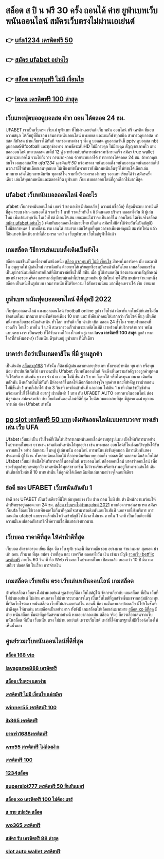 # สล็อต ส ปิ น ฟรี 30 ครั้ง ถอนได้ ค่าย ยูฟ่าเบทเว็บพนันออนไลน์  สมัครเว็บตรงไม่ผ่านเอเย่นต์  

## 👉 [ufa1234 เครดิตฟรี 50](https://www.ufaeat.com/regis-ufabet-master-free/)
## 👉 [สมัคร ufabet อย่างไร](https://www.ufaeat.com/)
## 👉 [สล็อต แจกทุนฟรี ไม่มี เงื่อนไข](https://www.ufaeat.com/ทางเข้ายูฟ่าเบท-ufabet/)
## 👉 [lava เครดิตฟรี 100 ล่าสุด](https://www.ufaeat.com/ufabet-master-login/)

##  เว็บแทงฟุตบอลดูบอลสด ฝาก ถอน ได้ตลอด 24 ชม.

UFABET เราเป็นเว็บตรง เว็บแม่ ยูฟ่าเบท ที่ไม่ผ่านเอเย่นต์ เว็บ พนัน ออนไลน์ ฟรี เครดิต ที่มอบความสนุก ให้กับผู้ที่ชื่นชอบ เล่นการพนันออนไลน์ แทงบอล และเกมกีฬาทุกชนิด สามารถดูบอลสด บาสสด กีฬาสด ผ่านเว็บเราได้ทันที จากช่องทางต่าง ๆ ทั้ง   ดู บอลสด ดูบอลสดวันนี้ pptv ดูบอลสด nbt ดูบอลสด99football และทุกช่องทาง ภาพชัดระดับHD ไม่มีกระตุก ไม่มีสะดุด สัญญาณภาพไว แทงบอลออนไลน์ แทงบอลสด สเต็ป 12 คู่  มาพร้อมกับบริการสมัครสมาชิกรวดเร็ว สมัคร true wallet เด้วยระบบออโต้ รวมไปถึงการ การฝาก-ถอน ด้วยระบบออโต้  ทำรายการได้ตลอด 24 ชม. ถ้าหากคุณสนใจ ผลบอลสด7m *ufa1234 เครดิตฟรี 50* พร้อมราคา พนันบอลเต็ง พนันบอลชุด พนันบอลสเต็ป พวกเรามีให้ท่านเลือกเล่นทุกแบบ ไม่เพียงเท่านั้นพวกเรายังมีเกมพนันอื่นๆที่ให้ท่านได้เลือกเล่นมากมาย  เล่นได้ทุกการเดิมพัน ทุกคาสิโน รวมทั้งยังสามารถ ฝากทรู วอลเลท เรียกได้ว่า สมัครครั้งเดียว เล่นได้ทุกเกมพนันและตลอดชีวิต ยูฟ่าเบท เว็บแทงบอลออนไลน์ที่ถูกเลือกใช้มากที่สุด

##  ufabet  เว็บพนันบอลออนไลน์  คืออะไร 

 ufabet  เว็บการพนันออนไลน์ เบอร์ 1 ของเอเชีย มีปลอดภัย | ความน่าเชื่อถือ} ที่สุดมีระบบ การเงินดีที่สุด ระบบ ฝาก-ถอนออโต้ รวดเร็ว 1 นาที รวดเร็วทันใจ มี มีคนคอย บริหาร ตลอดทั้งวัน  มี ผู้เล่นใหม่ เพิ่มเข้ามาทุกวัน ในเว็บไซต์ มีเกมให้เล่น เยอะแยะไม่ว่าจะเป็นคาสิโน ออนไลน์ ได้เงินจริงสล็อต  [สมัคร ufabet อย่างไร](https://www.ufaeat.com/ทางเข้ายูฟ่าเบท-ufabet/) } เดิมพันบอลออนไลน์มวยไทย เป็นต้น  สมัครไม่มีค่าใช้จ่ายวันนี้เปิดบัญชี} ไม่มีข้อกำหนด  1 บาทก็สามารถ เล่นได้ สามารถ เล่นได้ทุกที่ทุกเวลาขอเพียงแค่คุณมี สมาร์ทโฟน แล้วก็อินเทอร์เน็ตเพียงเท่านี้ก็สามารถ หาเงิน เว็บยูฟ่าเบท เว็บไซต์ยูฟ่าได้แล้ว


##  เกมสล็อต วิธีการเล่นแบบดั้งเดิมเป็นยังไง

สล็อต แมชชีนเป็นเครื่องพนันชนิดหนึ่ง [สล็อต แจกทุนฟรี ไม่มี เงื่อนไข](https://www.ufaeat.com/ufabet-master-login/) มักพบในอาร์เคด ผับ และคาสิโน อนุญาตให้ ผู้เล่นใหม่  การเดิมพัน ด้วยการใส่เหรียญหรือธนบัตรแล้วดึงคันโยก  เกมสล็อตแมชชีนเป็นอุปกรณ์เกมอิเล็กทรอนิกส์ที่มีสามวงล้อขึ้นไปที่ สปิน เมื่อ ผู้ใช้งานกดปุ่ม ช่องแสดงภาพสัญลักษณ์บนหน้าจอของเครื่อง และหากสัญลักษณ์เหล่านี้ปรากฏรวมกัน  ผู้เล่นใหม่ จะได้รับ ธนบัตรจำนวนหนึ่ง สล็อต เป็นหนึ่งในรูปแบบ  เกมการพนันที่ได้รับความ  ได้รับความนิยม มากที่สุดเพราะได้ เงิน ง่ายมาก


## ยูฟ่าเบท พนันฟุตบอลออนไลน์    ดีที่สุดปี 2022

เว็บฟุตบอลออนไลน์ แทงบอลออนไลน์ football online   ยูฟ่า   เว็บไซต์ เดียวที่แจกโบนัสพิเศษไม่อั้น ข้อเสนอใหม่ มากมาย  แทงขั้นต่ำแค่เพียง 10 บาท และ ยังคืนค่าคอมให้มากกว่า เว็บไซต์ อื่นๆ เป็นอีกหนึ่งทางเลือกของนักเล่นพนัน ทั่วโลก การันตี เว็บ  นำเข้า   เบิก   ตลอด 24 ชั่วโมง  ระบบฝากถอนที่รวดเร็ว โอนไว ภายใน 1 นาที สะดวกรวดเร็วผ่านระบบอัตโนมัติ เราพร้อมให้บริการด้านการ พนันแบบครบวงจร เป็นweb ที่ได้รับความไว้วางใจอย่างสูงจาก  **lava เครดิตฟรี 100 ล่าสุด** ลูกค้า หากใครที่กำลังมองหา}  เว็บพนัน ดีๆเล่นอยู่ ยูฟ่าเบท  ที่นี้ทีเดียว


##  บาคาร่า ถือว่าเป็นเกมคาสิโน ที่มี  ฐานลูกค้า

เป็นอันดับ [สล็อตxo168](https://www.ufaeat.com/credit-free-50/) 1 ดังนั้น  ก็ต้องมีผู้เล่นหลากหลายประเภท ทั้งกระเป๋าหนัก ทุนมาก หรือทุนน้อย ประปนกันกันไป เพราะฉะนั้น Ufabet เว็บพนันออนไลน์  จึงเล็งเห็นความสำคัญของลูกค้าทุกคน จึงให้บริการ เดิมพัน  บา คา ร่า ฝาก ถอน ไม่มี ขั้น ต่ํา  1 บาท ก็แทงได้ หรือใครทุนมากมาก เดิมพันหลักพัน ถึงหลักหมื่นได้ทันที มีห้องคาสิโนสดให้เลือกกันอย่างจุใจ ทุกค่าย และที่สำคัญ เราฝากถอน ไม่มีขั้นต่ำ 1 บาทก็ฝากได้ ฝาก 3 วินาที เครดิตเข้าทันที และถอน ไม่เกิน 1 นาที เงินเข้าบัญชีท่าน พร้อมเอาไปใช้ได้ทันที อยากรู้  ฝากขั้นต่ำ 1 บาท กับ UFABET AUTO อยากหาเงินออนไลน์ ต้องพิสูจน์เอง สมัครสมาชิก กับเว็บเดิมพันออนไลน์ที่ดีที่สุด โบนัสเกมแตกง่ายที่สุด มีสูตรแนะนำทุกเกมการเล่น ต้อง Ufabet  เท่านั้น

##  [pg slot เครดิตฟรี 50 บาท](https://www.ufaeat.com/register/) เดิมพันออนไลน์แบบครบวงจร ทางเข้าเล่น เว็บ UFA 

 Ufabet เว็บแม่   เป็น  เว็บไซค์ที่เปิดให้บริการเกมพนันออนไลน์ครบทุกรูปแบบ เปิดให้บริการมาอย่างในประเทศไทยมา ยาวนาน  เล่นเดิมพันพนันได้ทุกอย่าง เช่น  แทงบอล ออนไลน์ที่ในสังคมปัจจุบันได้รับความสนใจ อย่าง ล้มหลาม ในหมู่ ผู้เล่นพนัน ออนไลน์  การพนันแข่งขันฟุตบอล มีการเดิมพันสองประเภทนี่ ผู้ใช้งาน ทั้งหลายนิยมเลือกใช้  คือการเดิมพันแบบบอลเต็ง บอลสเต็ป นอกจากนี้แล้วเว็บไซค์ Ufabet เว็บแม่  ยังเปิดให้บริการคาสิโนออนไลน์ หวยออนไลน์ สล็อตออนไลน์ บาคาร่าออนไลน์  เพื่อรองรับลูกค้าทุกเพศทุกวัย เล่นพนันได้ทุกสาขาอาชีพ ไม่ว่าจะเรียนหรือทำงานอยู่ก็สามารถเล่นได้ เดิมพันขั้นต่ำเริ่มต้นที่ 10 บาทเท่านั้น ให้ลูกค้าได้เลือกเดิมพันเล่นเกมอย่างจุใจเลยทีเดียว


## ข้อดี ของ UFABET เว็บพนันอันดับ 1

ข้อดี ของ UFABET เป็นเว็บเดียวที่มีให้เล่นทุกอย่าง  เว็บ ฝาก ถอน ไม่มี ขั้น ต่ํา  มีพนักงานพร้อมให้คำปรึกษาอยู่ตลอดเวลา 24 ชม. [สล็อต เว็บตรงไม่ผ่านเอเย่นต์ 2021](https://www.ufaeat.com/register/) หากต้องการเล่นสามารถ  สมัครเว็บufa ได้เลยใช้เวลาเพียงแค่ไม่กี่นาทีคุณก็จะสามารถเดิมพันเลยในทันที นอกจากนี้ยังบริการ   การ ถอนเงิน ufabet แบบรวดเร็วมันใจเงินเข้าบัญชีไวใช้เวลาไม่นาน ภายใน 1 นาที เป็นเว็บเดียวที่มีความมั่นคงปลอดภัยสมาชิกให้ความเชื่อมั่นมาอย่างยาวนาน


## เว็บบอล ราคาดีที่สุด ให้ค่าน้ำดีที่สุด

เว็บบอล   อัตราต่อรอง   เยี่ยมที่สุด คือ   เว็บ  ยูฟ่า  ขณะนี้   มีความชื่นชอบ  อย่างมาก จำนวนมาก   สุดยอด   นำเข้า  ถอน   เร็วมาก  ที่สุด  สมัคร  ง่ายที่สุด  และ  เซอร์วิส  ตลอดทั้งวัน  เงิน   เข้ามา  บัญชี  [รวมเว็บ betflix เครดิตฟรี](https://www.ufaeat.com/credit-free-50/) ภายใน   60 วินาที  คือ  Web   เร็วมาก ในประเทศไทย  เปิดมาแล้ว  เยอะกว่า  10 ปี  มีความเสถียร ปลอดภัย ในเรื่อง  การจ่ายเงิน 

##  เกมสล็อต เว็บพนัน ตรง    เว็บเล่นพนันออนไลน์ เกมสล็อต

สำหรับสล็อต  เว็บตรงไม่ผ่านเอเย่นต์   พูดง่ายๆก็คือ เว็บไซต์ผู้ให้ จัดการเกี่ยวกับ เกมสล็อต ที่เป็น  เว็บที่ไม่ผ่านเอเย่นต์ ไม่ผ่าน คนกลาง  ไม่ผ่านกระบวนการใดๆ เป็นเว็บไซต์ที่ถูกสร้างขึ้นมาจากกลุ่มนักลงทุนที่เปิดเว็บไซต์เอง  พนันสล็อต   เว็บที่ไม่ผ่านเอเย่นต์ใน ตอนนี้ มีความมั่นคงและปลอดภัย มีโปรโมชั่นที่น่าดึงดูด ให้มาเล่น เกมสล็อตเป็นอย่างมาก ทั้งยังมี เกมสล็อตให้เลือกเล่นมากมาย [สล็อต xo ดีที่สุด](https://www.ufaeat.com/ทางเข้ายูฟ่าเบท-ufabet/) มีค่าย พนันสล็อต ชั้นนำที่ถูกคัดสรรมาอย่างดี หากอยากลองเล่น สล็อต จริงๆ ก็ควรเลือกเล่นจากเว็บ พนันสล็อต ที่เป็น  เว็บพนัน ตรง   ไม่ผ่าน เอเย่นต์  เพราะเว็บไซต์ เหล่านี้ได้มาตรฐานไม่มีเรื่องฉ้อโกงให้เห็นนั่นเอง


## ศูนย์รวมเว็บพนันออนไลน์ที่ดีที่สุด

### [สล็อต 168 vip](https://atom.io/themes/UFAEAT%20ทางเข้า%20เว็บตรง%20UFABET%20roar%2066%20เครดิตฟรี100%20008%20สล็อต%20ฟรีเครดิต%20100%)
### [lavagame888 เครดิตฟรี](https://atom.io/themes/UFAEAT%20ทางเข้า%20เว็บตรง%20UFABET%20สล็อต%20เติม%20true%20wallet%20ไม่มี%20ขั้น%20ต่ำ%202021%20008%20สล็อต%20ฟรีเครดิต%20100%)
### [สล็อต เว็บตรง แตกง่าย](https://atom.io/themes/UFAEAT%20ทางเข้า%20เว็บตรง%20UFABET%20mgm99winสล็อต%20008%20สล็อต%20ฟรีเครดิต%20100%)
### [เครดิตฟรี ไม่มี เงื่อนไข แค่สมัคร](https://atom.io/themes/UFAEAT%20ทางเข้า%20เว็บตรง%20UFABET%20เว็บสล็อตแตกง่าย%202021%20เครดิตฟรี%20008%20สล็อต%20ฟรีเครดิต%20100%)
### [winner55 เครดิตฟรี 100](https://atom.io/themes/UFAEAT%20ทางเข้า%20เว็บตรง%20UFABET%20สล็อต%20ทดลอง%20008%20สล็อต%20ฟรีเครดิต%20100%)
### [jb365 เครดิตฟรี](https://atom.io/themes/UFAEAT%20ทางเข้า%20เว็บตรง%20UFABET%20superslot%20เครดิตฟรี50ไม่ต้องแชร์ล่าสุด%20008%20สล็อต%20ฟรีเครดิต%20100%)
### [บาคาร่า1688เครดิตฟรี](https://atom.io/themes/UFAEAT%20ทางเข้า%20เว็บตรง%20UFABET%20ทางเข้า%20ufabet1688สล็อต%20008%20สล็อต%20ฟรีเครดิต%20100%)
### [wm55 เครดิตฟรี ไม่ต้องฝาก](https://atom.io/themes/UFAEAT%20ทางเข้า%20เว็บตรง%20UFABET%20เว็บตรงไม่ผ่านเอเย่นต์%20สล็อต%20008%20สล็อต%20ฟรีเครดิต%20100%)
### [เครดิตฟรี 100](https://atom.io/themes/UFAEAT%20ทางเข้า%20เว็บตรง%20UFABET%20สล็อต%20demo%20008%20สล็อต%20ฟรีเครดิต%20100%)
### [1234สล็อต](https://atom.io/themes/UFAEAT%20ทางเข้า%20เว็บตรง%20UFABET%20สล็อตxovip%20008%20สล็อต%20ฟรีเครดิต%20100%)
### [superslot777 เครดิตฟรี 50 ยืนยันเบอร์](https://atom.io/themes/UFAEAT%20ทางเข้า%20เว็บตรง%20UFABET%20newclear%20สล็อต%20008%20สล็อต%20ฟรีเครดิต%20100%)
### [สล็อต xo เครดิตฟรี 100 ไม่ต้อง แชร์](https://atom.io/themes/UFAEAT%20ทางเข้า%20เว็บตรง%20UFABET%20สล็อต%20ฝาก-ถอน%20true%20wallet%20ไม่มี%20บัญชีธนาคาร%2010รับ100%20008%20สล็อต%20ฟรีเครดิต%20100%)
### [ส กาย สปอร์ต สล็อต](https://atom.io/themes/UFAEAT%20ทางเข้า%20เว็บตรง%20UFABET%20pg%20betflik%20เครดิตฟรี%2050%20008%20สล็อต%20ฟรีเครดิต%20100%)
### [wo365 เครดิตฟรี](https://atom.io/themes/UFAEAT%20ทางเข้า%20เว็บตรง%20UFABET%20เกมสล็อตออนไลน์%20ได้เงินจริง%20เครดิตฟรี%20008%20สล็อต%20ฟรีเครดิต%20100%)
### [สมัคร รับ เครดิตฟรี 88 ล่าสุด](https://atom.io/themes/UFAEAT%20ทางเข้า%20เว็บตรง%20UFABET%20สมัครpxj%20เครดิตฟรี%2058%20008%20สล็อต%20ฟรีเครดิต%20100%)
### [slot auto wallet เครดิตฟรี](https://atom.io/themes/UFAEAT%20ทางเข้า%20เว็บตรง%20UFABET%20สมาชิกใหม่%20สล็อต%20008%20สล็อต%20ฟรีเครดิต%20100%)